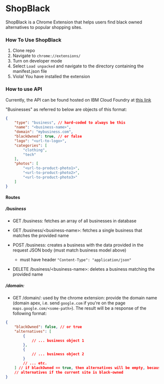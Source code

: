 # ShopBlack
ShopBlack is a Chrome Extension that helps users find black owned alternatives to popular shopping sites.

### How To Use ShopBlack
1. Clone repo
2. Navigate to `chrome://extensions/`
3. Turn on developer mode
4. Select `Load unpacked` and navigate to the directory containing the manifest.json file
5. Viola! You have installed the extension

### How to use API
Currently, the API can be found hosted on IBM Cloud Foundry at [this link](https://ibm-hack-2020.stage1.mybluemix.net/)

"Businesses" as referred to below are objects of this format:

```json
{
    "type": "business", // hard-coded to always be this
    "name": "<business-name>",
    "domain": "mybusiness.com",
    "blackOwned": true, // or false
    "logo": "<url-to-logo>",
    "categories": [
        "clothing",
        "tech"
    ],
    "photos": [
        "<url-to-product-photo1>",
        "<url-to-product-photo2>",
        "<url-to-product-photo3>"
    ]
}
```

#### Routes

##### /business

* GET /business: fetches an array of all businesses in database

* GET /business/\<business-name\>: fetches a single business that matches the provided name

* POST /business: creates a business with the data provided in the request JSON body (must match business model above)
    * must have header `"Content-Type": "application/json"`


* DELETE /business/\<business-name\>: deletes a business matching the provided name

##### /domain:

* GET /domain/<domain-name>: used by the chrome extension: provide the domain name (domain apex, i.e. send `google.com` if you're on the page `maps.google.com/<some-path>`). The result will be a response of the following format:
```json
{
    "blackOwned": false, // or true
    "alternatives": [
        {
            // ... business object 1
        },
        {
            // ... business object 2
        }
        // ... etc.
    ] // if blackOwned == true, then alternatives will be empty, because the extension doesn't need a list of
    // alternatives if the current site is black-owned
}
```